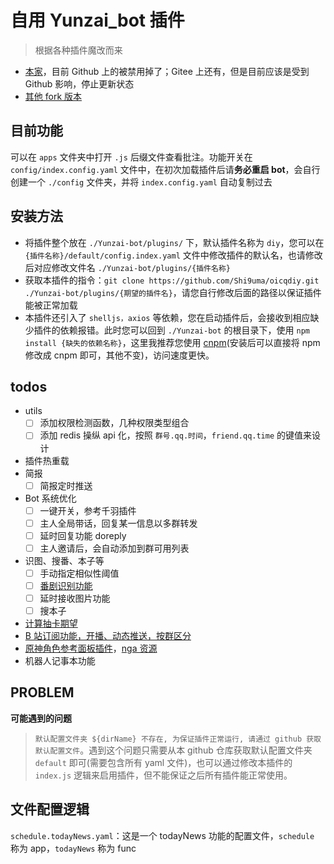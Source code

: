 # 自用 Yunzai_bot 插件

> 根据各种插件魔改而来

- [本家](https://github.com/Le-niao/Yunzai-Bot)，目前 Github 上的被禁用掉了；Gitee 上还有，但是目前应该是受到 Github 影响，停止更新状态
- [其他 fork 版本](https://github.com/Yummy-cookie/Yunzai-Bot.git)

## 目前功能

可以在 `apps` 文件夹中打开 `.js` 后缀文件查看批注。功能开关在 `config/index.config.yaml` 文件中，在初次加载插件后请**务必重启 bot**，会自行创建一个 `./config` 文件夹，并将 `index.config.yaml` 自动复制过去

## 安装方法

- 将插件整个放在 `./Yunzai-bot/plugins/` 下，默认插件名称为 `diy`，您可以在 `{插件名称}/default/config.index.yaml` 文件中修改插件的默认名，也请修改后对应修改文件名 `./Yunzai-bot/plugins/{插件名称}`
- 获取本插件的指令：`git clone https://github.com/Shi9uma/oicqdiy.git ./Yunzai-bot/plugins/{期望的插件名}`，请您自行修改后面的路径以保证插件能被正常加载
- 本插件还引入了 `shelljs，axios` 等依赖，您在启动插件后，会接收到相应缺少插件的依赖报错。此时您可以回到 `./Yunzai-bot` 的根目录下，使用 `npm install {缺失的依赖名称}`，这里我推荐您使用 [cnpm](https://zhuanlan.zhihu.com/p/120159632)(安装后可以直接将 npm 修改成 cnpm 即可，其他不变)，访问速度更快。

## todos

- utils
	- [ ] 添加权限检测函数，几种权限类型组合
	- [ ] 添加 redis 操纵 api 化，按照 `群号.qq.时间`，`friend.qq.time` 的键值来设计
- 插件热重载
- 简报
	- [ ] 简报定时推送
- Bot 系统优化
	- [ ] 一键开关，参考千羽插件
	- [ ] 主人全局带话，回复某一信息以多群转发
	- [ ] 延时回复功能 doreply
	- [ ] 主人邀请后，会自动添加到群可用列表
- 识图、搜番、本子等
	- [ ] 手动指定相似性阈值
	- [ ] [番剧识别功能](https://github.com/yeyang52/yenai-plugin/blob/master/apps/picSearch.js)
	- [ ] 延时接收图片功能
	- [ ] 搜本子
- [计算抽卡期望](https://github.com/MSIsunny/GenshinWishCalculator-py/blob/main/WishSupport.py)
- [B 站订阅功能，开播、动态推送，按群区分](https://github.com/HeadmasterTan/zhi-plugin.git)
- [原神角色参考面板插件](https://github.com/howe0116/howe-plugin)，[nga 资源](https://bbs.nga.cn/read.php?tid=25843014&rand=967)
- 机器人记事本功能

## PROBLEM

**可能遇到的问题**

> `默认配置文件夹 ${dirName} 不存在, 为保证插件正常运行, 请通过 github 获取默认配置文件`。遇到这个问题只需要从本 github 仓库获取默认配置文件夹 `default` 即可(需要包含所有 yaml 文件)，也可以通过修改本插件的 `index.js` 逻辑来启用插件，但不能保证之后所有插件能正常使用。

## 文件配置逻辑

`schedule.todayNews.yaml`：这是一个 todayNews 功能的配置文件，`schedule` 称为 app，`todayNews` 称为 func

